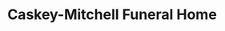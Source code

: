 ---
title: "Caskey-Mitchell Funeral Home"
url: /stockbridge/caskey-mitchell-funeral-home/
shop: Bestattungen
---